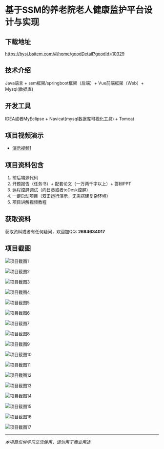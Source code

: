# 基于SSM的养老院老人健康监护平台设计与实现

## 下载地址
https://bysj.bsitem.com/#/home/goodDetail?goodId=10329

## 技术介绍
Java语言 + ssm框架/springboot框架（后端）+ Vue前端框架（Web）+ Mysql(数据库)

## 开发工具
IDEA或者MyEclipse + Navicat(mysql数据库可视化工具) + Tomcat

## 项目视频演示
- [演示视频1](https://graduation-images.oss-cn-beijing.aliyuncs.com/videos/828%E5%A5%97ssm%E5%BD%95%E5%83%8F/10329_ssm173%E5%9F%BA%E4%BA%8ESSM%E7%9A%84%E5%85%BB%E8%80%81%E9%99%A2%E8%80%81%E4%BA%BA%E5%81%A5%E5%BA%B7%E7%9B%91%E6%8A%A4%E5%B9%B3%E5%8F%B0%E8%AE%BE%E8%AE%A1%E4%B8%8E%E5%AE%9E%E7%8E%B0%2Bvue%E5%BD%95%E5%83%8F.mp4)

## 项目资料包含
1. 前后端源代码
2. 开题报告（任务书）+ 配套论文（一万两千字以上）+ 答辩PPT
3. 远程控屏调试（向日葵或者toDesk控屏）
4. 一键启动项目（双击运行演示，无需搭建复杂环境）
5. 项目讲解视频教程

## 获取资料
获取资料或者有任何疑问，欢迎加QQ: **2684634017**

## 项目截图
![项目截图1](https://graduation-images.oss-cn-beijing.aliyuncs.com/图片/10329/毕设论坛项目主图.jpg)

![项目截图2](https://graduation-images.oss-cn-beijing.aliyuncs.com/图片/10329/1.png)

![项目截图3](https://graduation-images.oss-cn-beijing.aliyuncs.com/图片/10329/2.png)

![项目截图4](https://graduation-images.oss-cn-beijing.aliyuncs.com/图片/10329/3.png)

![项目截图5](https://graduation-images.oss-cn-beijing.aliyuncs.com/图片/10329/4.png)

![项目截图6](https://graduation-images.oss-cn-beijing.aliyuncs.com/图片/10329/5.png)

![项目截图7](https://graduation-images.oss-cn-beijing.aliyuncs.com/图片/10329/6.png)

![项目截图8](https://graduation-images.oss-cn-beijing.aliyuncs.com/图片/10329/7.png)

![项目截图9](https://graduation-images.oss-cn-beijing.aliyuncs.com/图片/10329/8.png)

![项目截图10](https://graduation-images.oss-cn-beijing.aliyuncs.com/图片/10329/9.png)

![项目截图11](https://graduation-images.oss-cn-beijing.aliyuncs.com/图片/10329/10.png)

![项目截图12](https://graduation-images.oss-cn-beijing.aliyuncs.com/图片/10329/11.png)

![项目截图13](https://graduation-images.oss-cn-beijing.aliyuncs.com/图片/10329/12.png)

![项目截图14](https://graduation-images.oss-cn-beijing.aliyuncs.com/图片/10329/13.png)

![项目截图15](https://graduation-images.oss-cn-beijing.aliyuncs.com/图片/10329/14.png)

![项目截图16](https://graduation-images.oss-cn-beijing.aliyuncs.com/图片/10329/15.png)

![项目截图17](https://graduation-images.oss-cn-beijing.aliyuncs.com/图片/10329/16.png)

---
*本项目仅供学习交流使用，请勿用于商业用途*
